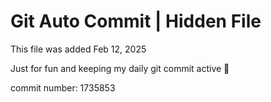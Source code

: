 # Git Auto Commit | Hidden File

This file was added Feb 12, 2025

Just for fun and keeping my daily git commit active 🤪

commit number: 1735853
